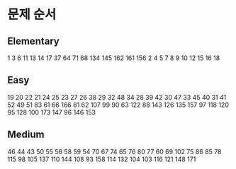 # 문제 순서

## Elementary
1 3 6 11 13 14 17 37 64 71 68 134 145 162 161 156 2 4 5 7 8 9 10 12 15 16 18

## Easy
19 20 22 21 24 25 23 27 26 38 29 32 48 34 28 39 42 30 47 33 45 40 31 41 52 49 51 83 61 66 166 81 62 107 99 90 63 122 88 143 126 135 157 97 118 120 95 128 100 173 147 96 146 153

## Medium
46 44 43 50 55 56 58 59 54 70 67 74 65 76 80 77 60 69 102 75 86 85 78 115 98 105 137 110 144 108 93 158 114 132 104 103 116 121 148 171